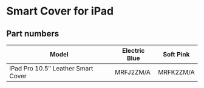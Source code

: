 # Smart Cover for iPad

## Part numbers

| Model | Electric Blue | Soft Pink |
|-------|-----|-----|
| iPad Pro 10.5″ Leather Smart Cover | MRFJ2ZM/A | MRFK2ZM/A |
